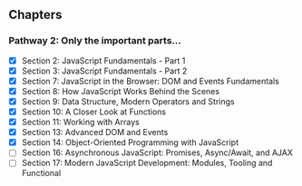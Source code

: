 ## Chapters

### Pathway 2: Only the important parts...

- [x] Section 2: JavaScript Fundamentals - Part 1
- [x] Section 3: JavaScript Fundamentals - Part 2
- [x] Section 7: JavaScript in the Browser: DOM and Events Fundamentals
- [x] Section 8: How JavaScript Works Behind the Scenes
- [x] Section 9: Data Structure, Modern Operators and Strings
- [x] Section 10: A Closer Look at Functions
- [x] Section 11: Working with Arrays
- [x] Section 13: Advanced DOM and Events
- [x] Section 14: Object-Oriented Programming with JavaScript
- [ ] Section 16: Asynchronous JavaScript: Promises, Async/Await, and AJAX
- [ ] Section 17: Modern JavaScript Development: Modules, Tooling and Functional
